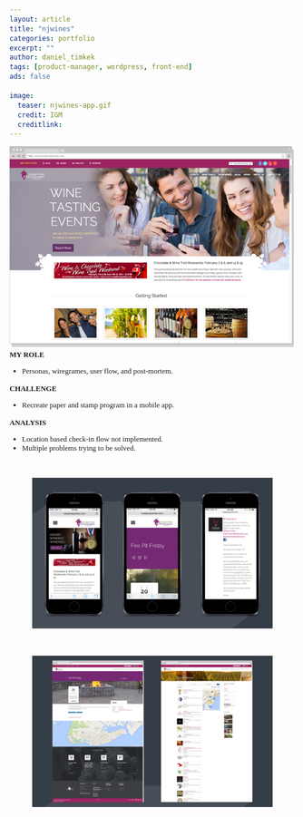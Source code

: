 ```yaml
---
layout: article
title: "njwines"
categories: portfolio
excerpt: ""
author: daniel_timkek
tags: [product-manager, wordpress, front-end]
ads: false

image:
  teaser: njwines-app.gif
  credit: IGM
  creditlink: 
---
```

<div style="width:100%; overflow: auto;">
	<div class="top-image"><img src="../../images/GSWGA-Homepage.jpg"></div>

<div class="desc"><span style="font-family: adelle-sans; font-size: 13px; font-weight:600;">MY ROLE</span><br>
<ul style="font-family: adelle-sans; font-size: 13px; font-weight:500;">
<li style="font-family: adelle-sans; font-size: 13px; font-weight:500;">Personas, wiregrames, user flow, and post-mortem.</li>
</ul>
<span style="font-family: adelle-sans; font-size: 13px; font-weight:600;">CHALLENGE</span>
<ul style="font-family: adelle-sans; font-size: 13px; font-weight:500;">
<li style="font-family: adelle-sans; font-size: 13px; font-weight:500;">Recreate paper and stamp program in a mobile app.</li>
</ul>
<span style="font-family: adelle-sans; font-size: 13px; font-weight:600;">ANALYSIS</span>
<ul style="font-family: adelle-sans; font-size: 13px; font-weight:500;">
<li style="font-family: adelle-sans; font-size: 13px; font-weight:500;">Location based check-in flow not implemented.
</li>
<li style="font-family: adelle-sans; font-size: 13px; font-weight:500;">Multiple problems trying to be solved.</li>
</ul>
</div>
</div>
<br>
<figure>
     <img src="../../images/GSWGA-Pages-Mobile.jpg" alt="gswga mobile">
</figure>
<br>
<figure>
     <img src="../../images/GSWGA-Pages.jpg" alt="gswga page">
</figure>